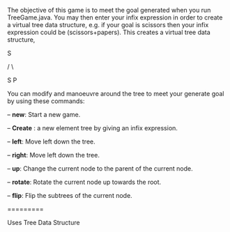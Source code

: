 The objective of this game is to meet the goal generated when you run TreeGame.java.
You may then enter your infix expression in order to create a virtual tree data structure, e.g.
if your goal is scissors then your infix expression could be (scissors+papers). This creates a virtual tree data structure,
 
 S
 
 / \

S  P

You can modify and manoeuvre around the tree to meet your generate goal by using these commands:

– **new**: Start a new game.

– **Create** : a new element tree by giving an infix expression.

– **left**: Move left down the tree.

– **right**: Move left down the tree.

– **up**: Change the current node to the parent of the current node.

– **rotate**: Rotate the current node up towards the root.

– **flip**: Flip the subtrees of the current node.

=========

Uses Tree Data Structure
